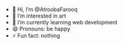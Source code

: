 - 👋 Hi, I’m @AtroobaFarooq
- 👀 I’m interested in art
- 🌱 I’m currently learning web development
- 😄 Pronouns: be happy
- ⚡ Fun fact: nothing 

<!---
AtroobaFarooq/AtroobaFarooq is a ✨ special ✨ repository because its `README.md` (this file) appears on your GitHub profile.
You can click the Preview link to take a look at your changes.
--->
